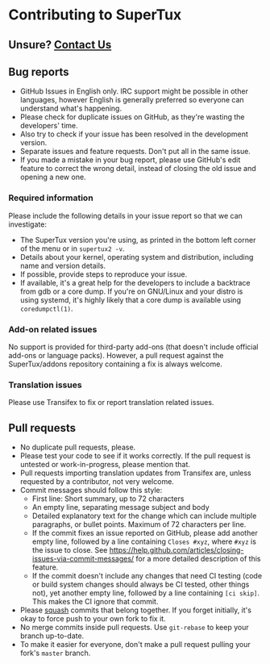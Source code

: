 # Contributing to SuperTux

## Unsure? [Contact Us](http://supertuxproject.org/contact.html)

## Bug reports

- GitHub Issues in English only. IRC support might be possible in other languages,
  however English is generally preferred so everyone can understand what's happening.
- Please check for duplicate issues on GitHub, as they're wasting the developers'
  time.
- Also try to check if your issue has been resolved in the development version.
- Separate issues and feature requests. Don't put all in the same issue.
- If you made a mistake in your bug report, please use GitHub's edit feature
  to correct the wrong detail, instead of closing the old issue and opening a
  new one.


### Required information

Please include the following details in your issue report so that we can investigate:

- The SuperTux version you're using, as printed in the bottom left corner of the
  menu or in `supertux2 -v`.
- Details about your kernel, operating system and distribution, including name
  and version details.
- If possible, provide steps to reproduce your issue.
- If available, it's a great help for the developers to include a backtrace from
  gdb or a core dump. If you're on GNU/Linux and your distro is using systemd, it's
  highly likely that a core dump is available using `coredumpctl(1)`.

### Add-on related issues

No support is provided for third-party add-ons (that doesn't include official
add-ons or language packs). However, a pull request against the SuperTux/addons
repository containing a fix is always welcome.

### Translation issues

Please use Transifex to fix or report translation related issues.

## Pull requests

- No duplicate pull requests, please.
- Please test your code to see if it works correctly. If the pull request
  is untested or work-in-progress, please mention that.
- Pull requests importing translation updates from Transifex are, unless requested
  by a contributor, not very welcome.
- Commit messages should follow this style:
  - First line: Short summary, up to 72 characters
  - An empty line, separating message subject and body
  - Detailed explanatory text for the change which can include multiple paragraphs,
    or bullet points. Maximum of 72 characters per line.
  - If the commit fixes an issue reported on GitHub, please add another empty
    line, followed by a line containing `Closes #xyz`, where `#xyz` is the issue
    to close. See <https://help.github.com/articles/closing-issues-via-commit-messages/>
    for a more detailed description of this feature.
  - If the commit doesn't include any changes that need CI testing (code or
    build system changes should always be CI tested, other things not), yet another
    empty line, followed by a line containing `[ci skip]`. This makes the CI
    ignore that commit.
- Please [squash](https://help.github.com/articles/about-git-rebase/) commits that belong together.
  If you forget initially, it's okay to force push to your own fork to fix it.
- No merge commits inside pull requests. Use `git-rebase` to keep your branch
  up-to-date.
- To make it easier for everyone, don't make a pull request pulling your fork's
  `master` branch.
